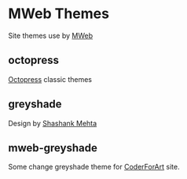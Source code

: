 # MWeb Themes

Site themes use by [MWeb](http://coderforart.com/introduction-mweb.html)

## octopress
[Octopress](http://octopress.org/) classic themes

## greyshade
Design by [Shashank Mehta](https://shashankmehta.in/archive/2012/greyshade.html)
## mweb-greyshade
Some change greyshade theme for [CoderForArt](http://coderforart.com/) site.




